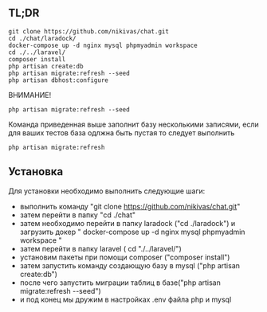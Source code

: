 
## TL;DR
```
git clone https://github.com/nikivas/chat.git
cd ./chat/laradock/
docker-compose up -d nginx mysql phpmyadmin workspace
cd ./../laravel/
composer install
php artisan create:db
php artisan migrate:refresh --seed
php artisan dbhost:configure
```

ВНИМАНИЕ!
```
php artisan migrate:refresh --seed
```
Команда приведенная выше заполнит базу несколькими записями, если для ваших тестов база одлжна быть пустая то следует выполнить 
```
php artisan migrate:refresh
``` 

## Установка

Для установки необходимо выполнить следующие шаги:

- выполнить команду "git clone https://github.com/nikivas/chat.git"
- затем перейти в папку "cd ./chat"
- затем необходимо перейти в папку laradock ("cd ./laradock") и загрузить докер " docker-compose up -d nginx mysql phpmyadmin workspace 
"
- затем перейти в папку laravel ( cd "./../laravel/")
- установим пакеты при помощи composer ("composer install")
- затем запустить команду создающую базу в mysql ("php artisan create:db")
- после чего запустить миграции таблиц в базе("php artisan migrate:refresh --seed")
- и под конец мы дружим в настройках .env файла php и mysql